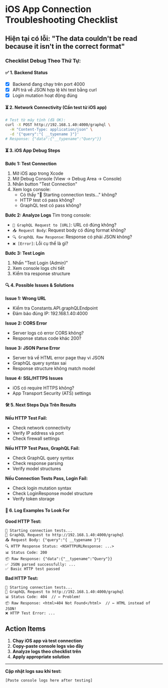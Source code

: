 # iOS App Connection Troubleshooting Checklist

## Hiện tại có lỗi: "The data couldn't be read because it isn't in the correct format"

### Checklist Debug Theo Thứ Tự:

#### ✅ 1. Backend Status 
- [x] Backend đang chạy trên port 4000
- [x] API trả về JSON hợp lệ khi test bằng curl
- [x] Login mutation hoạt động đúng

#### ⏳ 2. Network Connectivity (Cần test từ iOS app)
```bash
# Test từ máy tính (đã OK):
curl -X POST http://192.168.1.40:4000/graphql \
  -H "Content-Type: application/json" \
  -d '{"query":"{ __typename }"}'
# Response: {"data":{"__typename":"Query"}}
```

#### ⏳ 3. iOS App Debug Steps

**Bước 1: Test Connection**
1. Mở iOS app trong Xcode
2. Mở Debug Console (View → Debug Area → Console)
3. Nhấn button "Test Connection" 
4. Xem logs console:
   - Có thấy "🧪 Starting connection tests..." không?
   - HTTP test có pass không?
   - GraphQL test có pass không?

**Bước 2: Analyze Logs**
Tìm trong console:
- `🚀 GraphQL Request to [URL]`: URL có đúng không?
- `📤 Request Body`: Request body có đúng format không?
- `🔍 GraphQL Raw Response`: Response có phải JSON không?
- `❌ [Error]`: Lỗi cụ thể là gì?

**Bước 3: Test Login**
1. Nhấn "Test Login (Admin)"
2. Xem console logs chi tiết
3. Kiểm tra response structure

#### 🔍 4. Possible Issues & Solutions

**Issue 1: Wrong URL**
- Kiểm tra Constants.API.graphQLEndpoint
- Đảm bảo đúng IP: 192.168.1.40:4000

**Issue 2: CORS Error**
- Server logs có error CORS không?
- Response status code khác 200?

**Issue 3: JSON Parse Error**
- Server trả về HTML error page thay vì JSON
- GraphQL query syntax sai
- Response structure không match model

**Issue 4: SSL/HTTPS Issues**
- iOS có require HTTPS không?
- App Transport Security (ATS) settings

#### 🛠 5. Next Steps Dựa Trên Results

**Nếu HTTP Test Fail:**
- Check network connectivity
- Verify IP address và port
- Check firewall settings

**Nếu HTTP Test Pass, GraphQL Fail:**
- Check GraphQL query syntax
- Check response parsing
- Verify model structures

**Nếu Connection Tests Pass, Login Fail:**
- Check login mutation syntax
- Check LoginResponse model structure
- Verify token storage

#### 📝 6. Log Examples To Look For

**Good HTTP Test:**
```
🧪 Starting connection tests...
🚀 GraphQL Request to http://192.168.1.40:4000/graphql
📤 Request Body: {"query":"{ __typename }"}
🔍 HTTP Response Status: <NSHTTPURLResponse: ...>
📊 Status Code: 200
📦 Raw Response: {"data":{"__typename":"Query"}}
✅ JSON parsed successfully: ...
✅ Basic HTTP test passed
```

**Bad HTTP Test:**
```
🧪 Starting connection tests...
🚀 GraphQL Request to http://192.168.1.40:4000/graphql
📊 Status Code: 404  // ← Problem!
📦 Raw Response: <html>404 Not Found</html>  // ← HTML instead of JSON!
❌ HTTP Test Error: ...
```

## Action Items

1. **Chạy iOS app và test connection**
2. **Copy-paste console logs vào đây**
3. **Analyze logs theo checklist trên**
4. **Apply appropriate solution**

---

**Cập nhật logs sau khi test:**
```
[Paste console logs here after testing]
```
